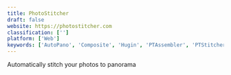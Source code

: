 ```yaml
---
title: PhotoStitcher
draft: false 
website: https://photostitcher.com
classification: ['']
platform: ['Web']
keywords: ['AutoPano', 'Composite', 'Hugin', 'PTAssembler', 'PTStitcherNG', 'PTgui', 'Panorama', 'PanoramaStudio', 'PhotoStitch', 'Stitch']
---
```

Automatically stitch your photos to panorama